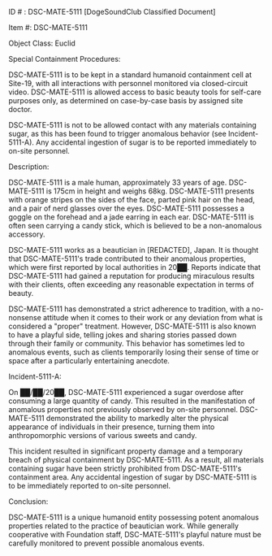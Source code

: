 ID # : DSC-MATE-5111
[DogeSoundClub Classified Document]

Item #: DSC-MATE-5111

Object Class: Euclid

Special Containment Procedures:

DSC-MATE-5111 is to be kept in a standard humanoid containment cell at Site-19, with all interactions with personnel monitored via closed-circuit video. DSC-MATE-5111 is allowed access to basic beauty tools for self-care purposes only, as determined on case-by-case basis by assigned site doctor.

DSC-MATE-5111 is not to be allowed contact with any materials containing sugar, as this has been found to trigger anomalous behavior (see Incident-5111-A). Any accidental ingestion of sugar is to be reported immediately to on-site personnel.

Description:

DSC-MATE-5111 is a male human, approximately 33 years of age. DSC-MATE-5111 is 175cm in height and weighs 68kg. DSC-MATE-5111 presents with orange stripes on the sides of the face, parted pink hair on the head, and a pair of nerd glasses over the eyes. DSC-MATE-5111 possesses a goggle on the forehead and a jade earring in each ear. DSC-MATE-5111 is often seen carrying a candy stick, which is believed to be a non-anomalous accessory.

DSC-MATE-5111 works as a beautician in [REDACTED], Japan. It is thought that DSC-MATE-5111's trade contributed to their anomalous properties, which were first reported by local authorities in 20██. Reports indicate that DSC-MATE-5111 had gained a reputation for producing miraculous results with their clients, often exceeding any reasonable expectation in terms of beauty.

DSC-MATE-5111 has demonstrated a strict adherence to tradition, with a no-nonsense attitude when it comes to their work or any deviation from what is considered a "proper" treatment. However, DSC-MATE-5111 is also known to have a playful side, telling jokes and sharing stories passed down through their family or community. This behavior has sometimes led to anomalous events, such as clients temporarily losing their sense of time or space after a particularly entertaining anecdote.

Incident-5111-A:

On ██/██/20██, DSC-MATE-5111 experienced a sugar overdose after consuming a large quantity of candy. This resulted in the manifestation of anomalous properties not previously observed by on-site personnel. DSC-MATE-5111 demonstrated the ability to markedly alter the physical appearance of individuals in their presence, turning them into anthropomorphic versions of various sweets and candy.

This incident resulted in significant property damage and a temporary breach of physical containment by DSC-MATE-5111. As a result, all materials containing sugar have been strictly prohibited from DSC-MATE-5111's containment area. Any accidental ingestion of sugar by DSC-MATE-5111 is to be immediately reported to on-site personnel.

Conclusion:

DSC-MATE-5111 is a unique humanoid entity possessing potent anomalous properties related to the practice of beautician work. While generally cooperative with Foundation staff, DSC-MATE-5111's playful nature must be carefully monitored to prevent possible anomalous events.